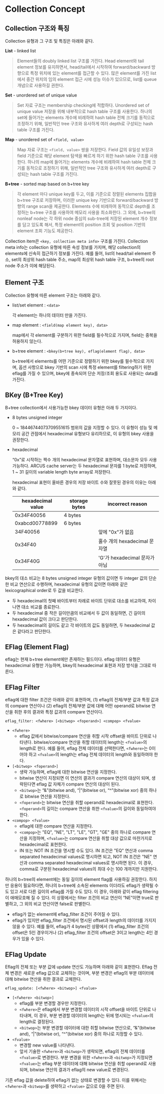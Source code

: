 # Collection Concept

## Collection 구조와 특징

Collection 유형과 그 구조 및 특징은 아래와 같다.

**List** - linked list

> Element들의 doubly linked list 구조를 가진다.
  Head element와 tail element 정보를 유지하면서, head/tail에서 시작하여 forward/backward 방향으로
  특정 위치에 있는 element를 접근할 수 있다.
  많은 element를 가진 list에서 중간 위치의 임의 element 접근 시에 성능 이슈가 있으므로,
  list를 queue 개념으로 사용하길 권한다.

**Set** - unordered set of unique value

> Set 자료 구조는 membership checking에 적합하다.
  Unordered set of unique value 저장을 위해 내부적으로 hash table 구조를 사용한다.
  하나의 set에 들어가는 elements 개수에 비례하여 hash table 전체 크기를 동적으로 조정하기 위해,
  일반적인 tree 구조와 유사하게 여러 depth로 구성되는 hash table 구조를 가진다.

**Map** - unordered set of `<field, value>`

> Map 자료 구조는 `<field, value>` 쌍을 저장한다.
  Field 값의 유일성 보장과 field 기준으로 해당 element 탐색을 빠르게 하기 위한 hash table 구조를 사용한다.
  하나의 map에 들어가는 elements 개수에 비례하여 hash table 전체 크기를 동적으로 조정하기 위해,
  일반적인 tree 구조와 유사하게 여러 depth로 구성되는 hash table 구조를 가진다.


**B+tree** - sorted map based on b+tree key

> 각 element 마다 unique key를 두고, 이를 기준으로 정렬된 elements 집합을 b+tree 구조로 저장하며,
  이러한 unique key 기반으로 forward/backward 방향의 range scan을 제공한다.
  Elements 수에 비례하여 동적으로 depth를 조정하는 b+tree 구조를 사용하여 메모리 사용을 최소화한다.
  그 외에, b+tree의 nonleaf node는 각 하위 node 중심의 sub-tree에 저장된 element 개수 정보를
  담고 있도록 해서, 특정 element의 position 조회 및 position 기반의 element 조회 기능도 제공한다.

Collection item은 `<key, collection meta info>` 구조를 가진다.
Collection meta info는 collection 유형에 따른 속성 정보를 가지며,
해당 collection의 elements에 신속히 접근하기 정보를 가진다.
예를 들어, list의 head/tail element 주소, set의 최상위 hash table 주소,
map의 최상위 hash table 구조, b+tree의 root node 주소가 이에 해당된다.

## Element 구조

Collection 유형에 따른 element 구조는 아래와 같다.

- list/set element : `<data>`

  각 element는 하나의 데이터 만을 가진다.

- map element : `<field(map element key), data>`

  map에서 각 element를 구분하기 위한 field를 필수적으로 가지며,
  field는 중복을 허용하지 않는다.

- b+tree element : `<bkey(b+tree key), eflag(element flag), data>`

  b+tree에서 elements를 어떤 기준으로 정렬하기 위한 bkey를 필수적으로 가지며,
  옵션 사항으로 bkey 기반의 scan 시에 특정 element를 filtering하기 위한 eflag를 가질 수 있으며,
  bkey에 종속되어 단순 저장/조회 용도로 사용되는 data를 가진다.

## BKey (B+Tree Key)

B+tree collection에서 사용가능한 bkey 데이터 유형은 아래 두 가지이다.

- 8 bytes unsigned integer

  0 ~ 18446744073709551615 범위의 값을 지정할 수 있다.
  이 유형이 성능 및 메모리 공간 관점에서 hexadecimal 유형보다 유리하므로, 이 유형의 bkey 사용을 권장한다.

- hexadecimal

  “0x”로 시작하는 짝수 개의 hexadecimal 문자열로 표현하며, 대소문자 모두 사용 가능하다.
  ARCUS cache server는 두 hexadecimal 문자를 1 byte로 저장하며,
  1 ~ 31 길이의 variable length byte array로 저장한다.

  hexadecimal 표현이 올바른 경우의 저장 바이트 수와 잘못된 경우의 이유는 아래와 같다.

  hexadecimal value | storage bytes | incorrect reason
  ----------------- | ------------- | ----------------
  0x34F40056        | 4 bytes       |
  0xabcd00778899    | 6 bytes       |
  34F40056          |               | 앞에 "0x"가 없음
  0x34F40           |               | 홀수 개의 hexadecimal 문자열
  0x34F40G          |               | 'G'가 hexadecimal 문자가 아님

bkey의 대소 비교는 8 bytes unsigned integer 유형의 값이면 두 integer 값의 단순한 비교 연산으로 수행하며,
hexadecimal 유형의 값이면 아래와 같은 lexicographical order로 두 값을 비교한다.

- 두 hexadecimal의 첫째 바이트부터 차례로 바이트 단위로 대소를 비교하여, 차이나면 대소 비교를 종료한다.
- 두 hexadecimal 중 작은 길이만큼의 비교에서 두 값이 동일하면, 긴 길이의 hexadecimal 값이 크다고 판단한다.
- 두 hexadecimal의 길이도 같고 각 바이트의 값도 동일하면, 두 hexadecimal 값은 같다라고 판단한다.

## EFlag (Element Flag)

eflag는 현재 b+tree element에만 존재하는 필드이다.
eflag 데이터 유형은 hexadecimal 유형만 가능하며,
bkey의 hexadecimal 표현과 저장 방식을 그대로 따른다.

## EFlag Filter

eflag에 대한 filter 조건은 아래와 같이 표현하며,
(1) eflag의 전체/부분 값과 특정 값과의 compare 연산이나
(2) eflag의 전체/부분 값에 대해 어떤 operand로 bitwise 연산을 취한 후의 결과와 특정 값과의 compare 연산이다.

```
eflag_filter: <fwhere> [<bitwop> <foperand>] <compop> <fvalue>
```

- `<fwhere>`
  - eflag 값에서 bitwise/compare 연산을 취할 시작 offset을 바이트 단위로 나타낸다.
    bitwise/compare 연산을 취할 데이터의 length는 `<fvalue>`의 length로 한다.
    예를 들어, eflag 전체 데이터를 선택한다면, `<fwhere>`는 0이어야 하고
    `<fvalue>`의 length는 eflag 전체 데이터의 length와 동일하여야 한다.
- `[<bitwop> <foperand>]`
  - 생략 가능하며, eflag에 대한 bitwise 연산을 지정한다.
  - bitwise 연산이 지정되면 이 연산의 결과가 compare 연산의 대상이 되며,
    생략된다면 eflag 값 자체가 compare 연산의 대상이 된다.
  - `<bitwop>`는 “&”(bitwise and), “|”(bitwise or), “^”(bitwise xor) 중의 하나로 bitwise 연산을 지정한다.
  - `<foperand>`는 bitwise 연산을 취할 operand로 hexadecimal로 표현한다.
    `<foperand>`의 길이는 compare 연산을 취한 `<fvalue>`의 길이와 동일하여야 한다.
- `<compop> <fvalue>`
  - eflag에 대한 compare 연산을 지정한다.
  - `<compop>`는 "EQ", "NE", "LT", "LE", "GT", "GE" 중의 하나로 compare 연산을 지정하며,
    `<fvalue>`는 compare 연산을 취할 대상 값으로 마찬가지로 hexadecimal로 표현한다.
  - IN 또는 NOT IN 조건을 명시할 수도 있다.
    IN 조건은 "EQ" 연산과 comma separated hexadecimal values로 명시하면 되고,
    NOT IN 조건은 "NE" 연산과 comma separated hexadecimal values로 명시하면 된다.
    이 경우, comma로 구분된 hexadecimal values의 최대 수는 100 개까지만 지원한다.

하나의 b+tree의 element에는 동일 길이의 element flag를 사용하길 권장한다.
하지만 응용이 필요하다면, 하나의 b+tree에 소속된 elements 이더라도
eflag가 생략될 수도 있고 서로 다른 길이의 eflag를 가질 수도 있다.
이 경우, 아래와 같이 eflag filtering이 애매모호해 질 수 있다.
이 상황에서는 filter 조건의 비교 연산이 “NE”이면 true로 판별하고, 그 외의 비교 연산이면 false로 판별한다.

- eflag가 없는 element에 eflag_filter 조건이 주어질 수 있다.
- eflag가 있지만 eflag_filter 조건에서 명시된 offset과 length의 데이터를 가지지 않을 수 있다.
  예를 들어, eflag가 4 bytes인 상황에서
  (1) eflag_filter 조건의 offset은 5인 경우이거나
  (2) eflag_filter 조건의 offset은 3이고 length는 4인 경우가 있을 수 있다.

## EFlag Update

Eflag의 전체 또는 부분 값에 update 연산도 가능하며 아래와 같이 표현한다.
Eflag 전체 변경은 새로운 eflag 값으로 교체하는 것이며,
부분 변경은 eflag의 부분 데이터에 대해 bitwise 연산을 취한 결과로 교체한다.

```
eflag_update: [<fwhere> <bitwop>] <fvalue>
```

- `[<fwhere> <bitwop>]`
  - eflag를 부분 변경할 경우만 지정한다.
  - `<fwhere>`은 eflag에서 부분 변경할 데이터의 시작 offset을 바이트 단위로 나타내며,
    이 경우, 부분 변경할 데이터의 length는 뒤에 명시되는 `<fvalue>`의 length로 결정된다.
  - `<bitwop>`는 부분 변경할 데이터에 대한 취할 bitwise 연산으로,
    “&”(bitwise and), “|”(bitwise or), “^”(bitwise xor) 중의 하나로 지정할 수 있다.
- `<fvalue>`
  - 변경할 new value를 나타낸다.
  - 앞서 기술한 `<fwhere>`과 `<bitwop>`가 생략되면, eflag의 전체 데이터를 `<fvalue>`로 변경한다.
    부분 변경을 위한 `<fwhere>`과 `<bitwop>`가 지정되면
    `<fvalue>`는 eflag 부분 데이터에 대해 bitwise 연산을 취할 operand로 사용되며,
    bitwise 연산의 결과가 eflag의 new value로 변경된다.


기존 eflag 값을 delete하여 eflag가 없는 상태로 변경할 수 있다.
이를 위해서는 `<fwhere>`과 `<bitwop>`를 생략하고 `<fvalue>` 값으로 0을 주면 된다.
